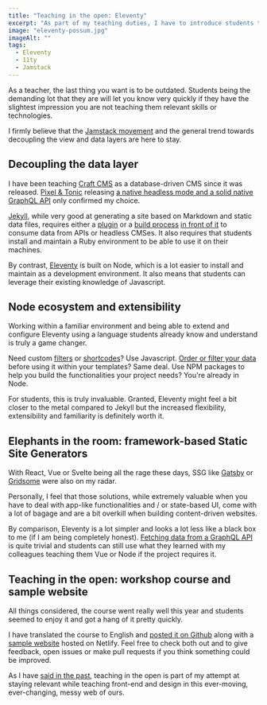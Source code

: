 ```yaml
---
title: "Teaching in the open: Eleventy"
excerpt: "As part of my teaching duties, I have to introduce students to structured content and data. Since the course was created, I decided to talk about both a database-driven CMS and a Static Site Generator. This year, I replaced Jekyll with Eleventy as the SSG I teach."
image: "eleventy-possum.jpg"
imageAlt: ""
tags:
  - Eleventy
  - 11ty
  - Jamstack
---
```


As a teacher, the last thing you want is to be outdated. Students being the demanding lot that they are will let you know very quickly if they have the slightest impression you are not teaching them relevant skills or technologies.

I firmly believe that the [Jamstack movement](https://jamstack.org/) and the general trend towards decoupling the view and data layers are here to stay.

## Decoupling the data layer

I have been teaching [Craft CMS](https://craftcms.com/) as a database-driven CMS since it was released. [Pixel & Tonic](https://pixelandtonic.com/) releasing [a native headless mode and a solid native GraphQL API](https://craftcms.com/blog/craft-33) only confirmed my choice.

[Jekyll](https://jekyllrb.com/), while very good at generating a site based on Markdown and static data files, requires either a [plugin](https://github.com/brockfanning/jekyll-get-json) or a [build process](https://twitter.com/philhawksworth/status/1159193504851144705) [in front of it](https://david.darn.es/tutorial/2019/08/11/use-ghost-with-jekyll/) to consume data from APIs or headless CMSes. It also requires that students install and maintain a Ruby environment to be able to use it on their machines.

By contrast, [Eleventy](https://www.11ty.dev/) is built on Node, which is a lot easier to install and maintain as a development environment. It also means that students can leverage their existing knowledge of Javascript.

## Node ecosystem and extensibility

Working within a familiar environment and being able to extend and configure Eleventy using a language students already know and understand is truly a game changer.

Need custom [filters](https://www.11ty.dev/docs/filters/) or [shortcodes](https://www.11ty.dev/docs/shortcodes/)? Use Javascript. [Order or filter your data](https://www.11ty.dev/docs/collections/) before using it within your templates? Same deal. Use NPM packages to help you build the functionalities your project needs? You're already in Node.

For students, this is truly invaluable. Granted, Eleventy might feel a bit closer to the metal compared to Jekyll but the increased flexibility, extensibility and familiarity is definitely worth it.

## Elephants in the room: framework-based Static Site Generators

With React, Vue or Svelte being all the rage these days, SSG like [Gatsby](https://www.gatsbyjs.org/) or [Gridsome](https://gridsome.org/) were also on my radar.

Personally, I feel that those solutions, while extremely valuable when you have to deal with app-like functionalities and / or state-based UI, come with a lot of bagage and are a bit overkill when building content-driven websites.

By comparison, Eleventy is a lot simpler and looks a lot less like a black box to me (if I am being completely honest). [Fetching data from a GraphQL API](/blog/headless-cms-graphql-api-eleventy/) is quite trivial and students can still use what they learned with my colleagues teaching them Vue or Node if the project requires it.

## Teaching in the open: workshop course and sample website

All things considered, the course went really well this year and students seemed to enjoy it and got a hang of it pretty quickly.

I have translated the course to English and [posted it on Github](https://github.com/jeromecoupe/iad_eleventy_introduction) along with a [sample website](https://github.com/jeromecoupe/sample-11ty-blog) hosted on Netlify. Feel free to check both out and to give feedback, open issues or make pull requests if you think something could be improved.

As I have [said in the past](/blog/teaching-in-the-open-craft-jekyll-workshops/), teaching in the open is part of my attempt at staying relevant while teaching front-end and design in this ever-moving, ever-changing, messy web of ours.
